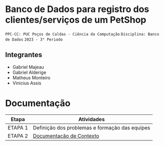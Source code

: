# Banco de Dados para registro dos clientes/serviços de um PetShop

`PPC-CC: PUC Poços de Caldas - Ciência da Computação`
`Disciplina: Banco de Dados`
`2023 - 3° Periodo`

## Integrantes

- Gabriel Majeau
- Gabriel Alderige
- Matheus Monteiro
- Vinicius Assis

# Documentação

| Etapa   |  Atividades |
|  :----:   | ----------- |
| ETAPA 1 | Definição dos problemas e formação das equipes |
| ETAPA 2 | <a href="docs/1-Documentacao-contexto.md"> Documentação de Contexto</a>

